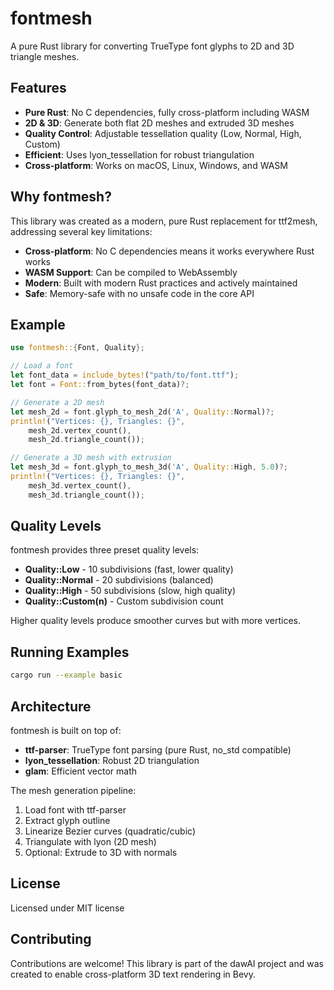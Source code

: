 # fontmesh

A pure Rust library for converting TrueType font glyphs to 2D and 3D triangle meshes.

## Features

- **Pure Rust**: No C dependencies, fully cross-platform including WASM
- **2D & 3D**: Generate both flat 2D meshes and extruded 3D meshes
- **Quality Control**: Adjustable tessellation quality (Low, Normal, High, Custom)
- **Efficient**: Uses lyon_tessellation for robust triangulation
- **Cross-platform**: Works on macOS, Linux, Windows, and WASM

## Why fontmesh?

This library was created as a modern, pure Rust replacement for ttf2mesh, addressing several key limitations:

- **Cross-platform**: No C dependencies means it works everywhere Rust works
- **WASM Support**: Can be compiled to WebAssembly
- **Modern**: Built with modern Rust practices and actively maintained
- **Safe**: Memory-safe with no unsafe code in the core API

## Example

```rust
use fontmesh::{Font, Quality};

// Load a font
let font_data = include_bytes!("path/to/font.ttf");
let font = Font::from_bytes(font_data)?;

// Generate a 2D mesh
let mesh_2d = font.glyph_to_mesh_2d('A', Quality::Normal)?;
println!("Vertices: {}, Triangles: {}",
    mesh_2d.vertex_count(),
    mesh_2d.triangle_count());

// Generate a 3D mesh with extrusion
let mesh_3d = font.glyph_to_mesh_3d('A', Quality::High, 5.0)?;
println!("Vertices: {}, Triangles: {}",
    mesh_3d.vertex_count(),
    mesh_3d.triangle_count());
```

## Quality Levels

fontmesh provides three preset quality levels:

- **Quality::Low** - 10 subdivisions (fast, lower quality)
- **Quality::Normal** - 20 subdivisions (balanced)
- **Quality::High** - 50 subdivisions (slow, high quality)
- **Quality::Custom(n)** - Custom subdivision count

Higher quality levels produce smoother curves but with more vertices.

## Running Examples

```bash
cargo run --example basic
```

## Architecture

fontmesh is built on top of:

- **ttf-parser**: TrueType font parsing (pure Rust, no_std compatible)
- **lyon_tessellation**: Robust 2D triangulation
- **glam**: Efficient vector math

The mesh generation pipeline:
1. Load font with ttf-parser
2. Extract glyph outline
3. Linearize Bezier curves (quadratic/cubic)
4. Triangulate with lyon (2D mesh)
5. Optional: Extrude to 3D with normals

## License

Licensed under MIT license

## Contributing

Contributions are welcome! This library is part of the dawAI project and was created to enable cross-platform 3D text rendering in Bevy.
